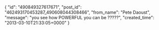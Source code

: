  {
   "id": "490849327617671",
   "post_id": "462493170453287_490608044308466",
   "from_name": "Pete Daoust",
   "message": "you see how POWERFUL you can be ?????",
   "created_time": "2013-03-10T21:33:05+0000"
 }
